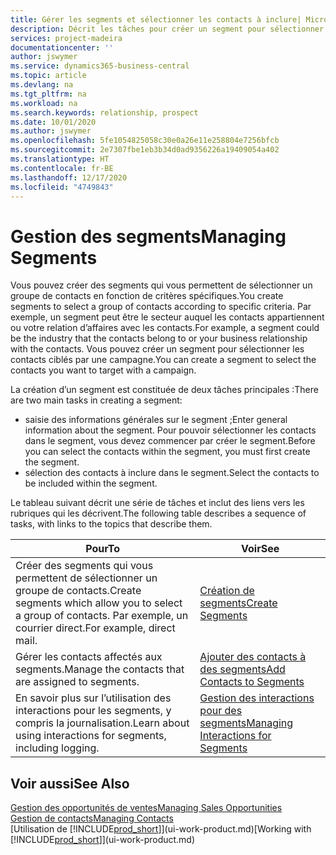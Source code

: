 ```yaml
---
title: Gérer les segments et sélectionner les contacts à inclure| Microsoft Docs
description: Décrit les tâches pour créer un segment pour sélectionner un groupe de contacts en fonction de critères spécifiques, par exemple, les contacts dans un secteur que vous souhaitez cibler.
services: project-madeira
documentationcenter: ''
author: jswymer
ms.service: dynamics365-business-central
ms.topic: article
ms.devlang: na
ms.tgt_pltfrm: na
ms.workload: na
ms.search.keywords: relationship, prospect
ms.date: 10/01/2020
ms.author: jswymer
ms.openlocfilehash: 5fe1054825058c30e0a26e11e258804e7256bfcb
ms.sourcegitcommit: 2e7307fbe1eb3b34d0ad9356226a19409054a402
ms.translationtype: HT
ms.contentlocale: fr-BE
ms.lasthandoff: 12/17/2020
ms.locfileid: "4749843"
---
```

# <a name="managing-segments"></a><span data-ttu-id="f18f3-103">Gestion des segments</span><span class="sxs-lookup"><span data-stu-id="f18f3-103">Managing Segments</span></span>
<span data-ttu-id="f18f3-104">Vous pouvez créer des segments qui vous permettent de sélectionner un groupe de contacts en fonction de critères spécifiques.</span><span class="sxs-lookup"><span data-stu-id="f18f3-104">You create segments to select a group of contacts according to specific criteria.</span></span> <span data-ttu-id="f18f3-105">Par exemple, un segment peut être le secteur auquel les contacts appartiennent ou votre relation d’affaires avec les contacts.</span><span class="sxs-lookup"><span data-stu-id="f18f3-105">For example, a segment could be the industry that the contacts belong to or your business relationship with the contacts.</span></span> <span data-ttu-id="f18f3-106">Vous pouvez créer un segment pour sélectionner les contacts ciblés par une campagne.</span><span class="sxs-lookup"><span data-stu-id="f18f3-106">You can create a segment to select the contacts you want to target with a campaign.</span></span>

<span data-ttu-id="f18f3-107">La création d’un segment est constituée de deux tâches principales :</span><span class="sxs-lookup"><span data-stu-id="f18f3-107">There are two main tasks in creating a segment:</span></span>

* <span data-ttu-id="f18f3-108">saisie des informations générales sur le segment ;</span><span class="sxs-lookup"><span data-stu-id="f18f3-108">Enter general information about the segment.</span></span> <span data-ttu-id="f18f3-109">Pour pouvoir sélectionner les contacts dans le segment, vous devez commencer par créer le segment.</span><span class="sxs-lookup"><span data-stu-id="f18f3-109">Before you can select the contacts within the segment, you must first create the segment.</span></span>
* <span data-ttu-id="f18f3-110">sélection des contacts à inclure dans le segment.</span><span class="sxs-lookup"><span data-stu-id="f18f3-110">Select the contacts to be included within the segment.</span></span>

<span data-ttu-id="f18f3-111">Le tableau suivant décrit une série de tâches et inclut des liens vers les rubriques qui les décrivent.</span><span class="sxs-lookup"><span data-stu-id="f18f3-111">The following table describes a sequence of tasks, with links to the topics that describe them.</span></span>

| <span data-ttu-id="f18f3-112">Pour</span><span class="sxs-lookup"><span data-stu-id="f18f3-112">To</span></span> | <span data-ttu-id="f18f3-113">Voir</span><span class="sxs-lookup"><span data-stu-id="f18f3-113">See</span></span> |
| --- | --- |
| <span data-ttu-id="f18f3-114">Créer des segments qui vous permettent de sélectionner un groupe de contacts.</span><span class="sxs-lookup"><span data-stu-id="f18f3-114">Create segments which allow you to select a group of contacts.</span></span> <span data-ttu-id="f18f3-115">Par exemple, un courrier direct.</span><span class="sxs-lookup"><span data-stu-id="f18f3-115">For example, direct mail.</span></span> |[<span data-ttu-id="f18f3-116">Création de segments</span><span class="sxs-lookup"><span data-stu-id="f18f3-116">Create Segments</span></span>](marketing-how-create-segment.md) |
| <span data-ttu-id="f18f3-117">Gérer les contacts affectés aux segments.</span><span class="sxs-lookup"><span data-stu-id="f18f3-117">Manage the contacts that are assigned to segments.</span></span> |[<span data-ttu-id="f18f3-118">Ajouter des contacts à des segments</span><span class="sxs-lookup"><span data-stu-id="f18f3-118">Add Contacts to Segments</span></span>](marketing-add-contact-segment.md) |
| <span data-ttu-id="f18f3-119">En savoir plus sur l’utilisation des interactions pour les segments, y compris la journalisation.</span><span class="sxs-lookup"><span data-stu-id="f18f3-119">Learn about using interactions for segments, including logging.</span></span> |[<span data-ttu-id="f18f3-120">Gestion des interactions pour des segments</span><span class="sxs-lookup"><span data-stu-id="f18f3-120">Managing Interactions for Segments</span></span>](marketing-interaction-segments.md) |

## <a name="see-also"></a><span data-ttu-id="f18f3-121">Voir aussi</span><span class="sxs-lookup"><span data-stu-id="f18f3-121">See Also</span></span>
[<span data-ttu-id="f18f3-122">Gestion des opportunités de ventes</span><span class="sxs-lookup"><span data-stu-id="f18f3-122">Managing Sales Opportunities</span></span>](marketing-manage-sales-opportunities.md)  
[<span data-ttu-id="f18f3-123">Gestion de contacts</span><span class="sxs-lookup"><span data-stu-id="f18f3-123">Managing Contacts</span></span>](marketing-contacts.md)  
<span data-ttu-id="f18f3-124">[Utilisation de [!INCLUDE[prod_short](includes/prod_short.md)]](ui-work-product.md)</span><span class="sxs-lookup"><span data-stu-id="f18f3-124">[Working with [!INCLUDE[prod_short](includes/prod_short.md)]](ui-work-product.md)</span></span>

